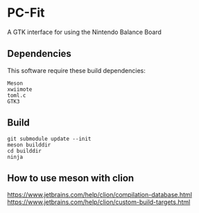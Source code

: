 # PC-Fit
A GTK interface for using the Nintendo Balance Board 

## Dependencies

This software require these build dependencies:

```
Meson
xwiimote
toml.c
GTK3
```

## Build

```
git submodule update --init
meson builddir
cd builddir
ninja
```

## How to use meson with clion

https://www.jetbrains.com/help/clion/compilation-database.html
https://www.jetbrains.com/help/clion/custom-build-targets.html
